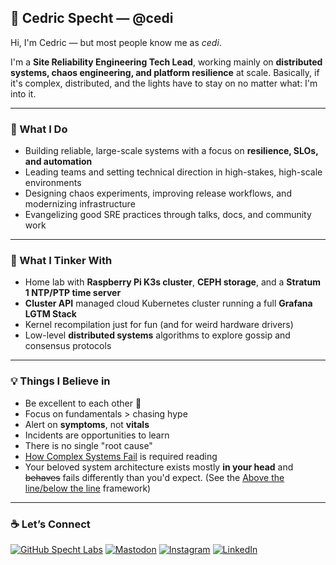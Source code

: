 ## 👋 Cedric Specht — @cedi

Hi, I'm Cedric — but most people know me as *cedi*.

I'm a **Site Reliability Engineering Tech Lead**, working mainly on **distributed systems, chaos engineering, and platform resilience** at scale.
Basically, if it's complex, distributed, and the lights have to stay on no matter what: I'm into it.

---

### 🔧 What I Do

- Building reliable, large-scale systems with a focus on **resilience, SLOs, and automation**
- Leading teams and setting technical direction in high-stakes, high-scale environments
- Designing chaos experiments, improving release workflows, and modernizing infrastructure
- Evangelizing good SRE practices through talks, docs, and community work

---

### 🧪 What I Tinker With

- Home lab with **Raspberry Pi K3s cluster**, **CEPH storage**, and a **Stratum 1 NTP/PTP time server**
- **Cluster API** managed cloud Kubernetes cluster running a full **Grafana LGTM Stack**
- Kernel recompilation just for fun (and for weird hardware drivers)
- Low-level **distributed systems** algorithms to explore gossip and consensus protocols

---

### 💡 Things I Believe in

- Be excellent to each other 🤝
- Focus on fundamentals > chasing hype
- Alert on **symptoms**, not **vitals**
- Incidents are opportunities to learn
- There is no single "root cause"
- [How Complex Systems Fail](https://how.complexsystems.fail) is required reading  
- Your beloved system architecture exists mostly **in your head** and ~~behaves~~ fails differently than you'd expect. (See the [Above the line/below the line](https://snafucatchers.github.io/#2_3_The_above-the-line/below-the-line_framework) framework)

---

### ☕ Let’s Connect

[![GitHub Specht Labs](https://img.shields.io/badge/SpechtLabs-008080?style=for-the-badge&logo=github&logoColor=white)](https://github.com/specht-labs)
[![Mastodon](https://img.shields.io/badge/Mastodon-6364FF?style=for-the-badge&logo=mastodon&logoColor=white)](http://hachyderm.io/@cedi)
[![Instagram](https://img.shields.io/badge/Instagram-E4405F?style=for-the-badge&logo=instagram&logoColor=white)](https://instagram.com/c3di1)
[![LinkedIn](https://img.shields.io/badge/LinkedIn-0077B5?style=for-the-badge&logoColor=white)](https://www.linkedin.com/in/cekienzl)
